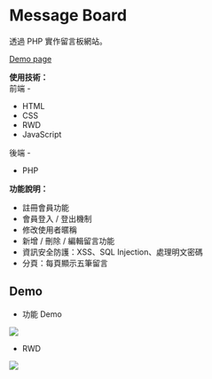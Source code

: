 # Message Board
透過 PHP 實作留言板網站。


[Demo page](http://mentor-program.co/mtr04group1/Kayla/week11/index.php)

**使用技術：**  
前端 -  
* HTML  
* CSS  
* RWD   
* JavaScript  

後端 -  
* PHP

**功能說明：**  
* 註冊會員功能
* 會員登入 / 登出機制
* 修改使用者暱稱
* 新增 / 刪除 / 編輯留言功能 
* 資訊安全防護：XSS、SQL Injection、處理明文密碼 
* 分頁：每頁顯示五筆留言

## Demo  
* 功能 Demo  

![](https://i.imgur.com/t8Mwu3S.gif)


* RWD  

![](https://i.imgur.com/Y3Rnfx5.gif)

